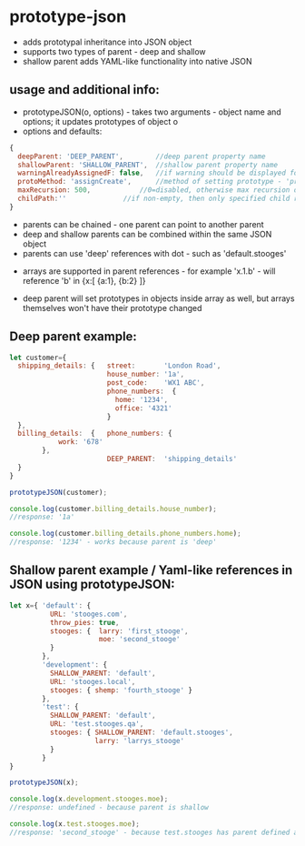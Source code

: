 # prototype-json

* adds prototypal inheritance into JSON object
* supports two types of parent - deep and shallow
* shallow parent adds YAML-like functionality into native JSON

## usage and additional info:

- prototypeJSON(o, options)  - takes two arguments - object name and options; it updates prototypes of object o
- options and defaults:
```js
{
  deepParent: 'DEEP_PARENT',		//deep parent property name
  shallowParent: 'SHALLOW_PARENT',	//shallow parent property name
  warningAlreadyAssignedF: false,	//if warning should be displayed for already assigned child prototype
  protoMethod: 'assignCreate',		//method of setting prototype - 'proto', 'setPrototypeOf', 'assignCreate'
  maxRecursion: 500,			//0=disabled, otherwise max recursion depth to 'detect' circular references
  childPath:''				//if non-empty, then only specified child reference will be parsed
}
```

- parents can be chained - one parent can point to another parent
- deep and shallow parents can be combined within the same JSON object
- parents can use 'deep' references with dot - such as 'default.stooges'
 * arrays are supported in parent references - for example 'x.1.b' - will reference 'b' in {x:[ {a:1}, {b:2} ]}
- deep parent will set prototypes in objects inside array as well, but arrays themselves won't have their prototype changed

## Deep parent example:

```js
let customer={
  shipping_details: {   street:       'London Road',
                        house_number: '1a',
                        post_code:    'WX1 ABC',
                        phone_numbers:  {
                          home: '1234',
                          office: '4321'
                        }
  },
  billing_details:  {   phone_numbers: {
			work: '678'
		},
                        DEEP_PARENT:  'shipping_details' 
  }
}

prototypeJSON(customer);

console.log(customer.billing_details.house_number);
//response: '1a'

console.log(customer.billing_details.phone_numbers.home);
//response: '1234' - works because parent is 'deep'
```

## Shallow parent example / Yaml-like references in JSON using prototypeJSON:

```js
let x={ 'default': {
          URL: 'stooges.com',
          throw_pies: true,
          stooges: {  larry: 'first_stooge',
                      moe: 'second_stooge'
		  }
        },
        'development': {
          SHALLOW_PARENT: 'default',
          URL: 'stooges.local',
          stooges: { shemp: 'fourth_stooge' }
        },
        'test': {
          SHALLOW_PARENT: 'default',
          URL: 'test.stooges.qa',
          stooges: { SHALLOW_PARENT: 'default.stooges',
                     larry: 'larrys_stooge'
		  } 
        }
}

prototypeJSON(x);

console.log(x.development.stooges.moe);
//response: undefined - because parent is shallow

console.log(x.test.stooges.moe);
//response: 'second_stooge' - because test.stooges has parent defined as well
```
